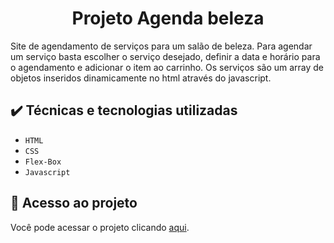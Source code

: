 <h1 align="center"> Projeto Agenda beleza </h1>
<p align="center">
</p>
Site de agendamento de serviços para um salão de beleza. Para agendar um serviço basta escolher o serviço desejado, definir a data e horário para o agendamento
e adicionar o item ao carrinho. Os serviços são um array de objetos inseridos dinamicamente no html através do javascript.



<h2> ✔️ Técnicas e tecnologias utilizadas </h2>

- ``HTML``
- ``CSS``
-  ``Flex-Box``
-  ``Javascript``

## 📁 Acesso ao projeto
Você pode acessar o projeto clicando [aqui](https://juliadidra.github.io/Projeto_WEB1/).
